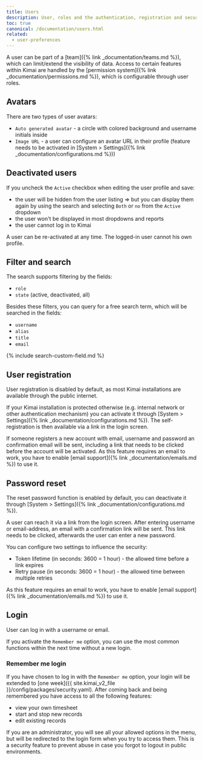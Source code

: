 ```yaml
---
title: Users
description: User, roles and the authentication, registration and security system in Kimai
toc: true
canonical: /documentation/users.html
related:
  - user-preferences
---
```


A user can be part of a [team]({% link _documentation/teams.md %}), which can limit/extend the visibility of data.
Access to certain features within Kimai are handled by the [permission system]({% link _documentation/permissions.md %}), which is configurable through user roles.

## Avatars

There are two types of user avatars:

- `Auto generated avatar` - a circle with colored background and username initials inside
- `Image URL` - a user can configure an avatar URL in their profile (feature needs to be activated in [System > Settings]({% link _documentation/configurations.md %}))

## Deactivated users

If you uncheck the `Active` checkbox when editing the user profile and save:
- the user will be hidden from the user listing => but you can display them again by using the search and selecting `Both` or `no` from the `Active` dropdown
- the user won't be displayed in most dropdowns and reports
- the user cannot log in to Kimai

A user can be re-activated at any time. The logged-in user cannot his own profile.

## Filter and search

The search supports filtering by the fields:
- `role`
- `state` (active, deactivated, all)

Besides these filters, you can query for a free search term, which will be searched in the fields:
- `username`
- `alias`
- `title`
- `email`

{% include search-custom-field.md %}

## User registration

User registration is disabled by default, as most Kimai installations are available through the public internet.

If your Kimai installation is protected otherwise (e.g. internal network or other authentication mechanism) you can
activate it through [System > Settings]({% link _documentation/configurations.md %}). The self-registration is then available via a link in the login screen.

If someone registers a new account with email, username and password an confirmation email will be sent, including a link that needs to be clicked before the account will be activated.
As this feature requires an email to work, you have to enable [email support]({% link _documentation/emails.md %}) to use it.

## Password reset

The reset password function is enabled by default, you can deactivate it through [System > Settings]({% link _documentation/configurations.md %}).

A user can reach it via a link from the login screen. After entering username or email-address, an email with a confirmation link will be sent.
This link needs to be clicked, afterwards the user can enter a new password.

You can configure two settings to influence the security:

- Token lifetime (in seconds: 3600 = 1 hour) - the allowed time before a link expires
- Retry pause (in seconds: 3600 = 1 hour) - the allowed time between multiple retries

As this feature requires an email to work, you have to enable [email support]({% link _documentation/emails.md %}) to use it.

## Login

User can log in with a username or email.

If you activate the `Remember me` option, you can use the most common functions within the next time without a new login.

### Remember me login

If you have chosen to log in with the `Remember me` option, your login will be extended to [one week]({{ site.kimai_v2_file }}/config/packages/security.yaml).
After coming back and being remembered you have access to all the following features:

- view your own timesheet
- start and stop new records
- edit existing records

If you are an administrator, you will see all your allowed options in the menu, but will be redirected to the login
form when you try to access them. This is a security feature to prevent abuse in case you forgot to logout in public
environments.
